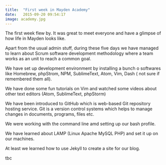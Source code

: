 ```yaml
---
title:  "First week in Mayden Academy"
date:   2015-09-20 09:54:17
image: academy.jpg
---
```

The first week flew by. It was great to meet everyone and have a glimpse of how life in Mayden looks like.

Apart from the usual admin stuff, during these five days we have managed to learn about Scrum software development methodology where a team works as an unit to reach a common goal.

We have set up development environment by installing a bunch o softwares like Homebrew, phpStrom, NPM, SublimeText, Atom, Vim, Dash ( not sure if remembered them all).

We have done some fun tutorials on Vim and watched some videos about other text editors (Atom, SublimeText, phpStorm)

We have been introduced to GitHub which is web-based Git repository hosting service. Git is a version control systems which helps to manage changes in documents, programs, files etc.

We were working with the command line amd setting up our bash profile.

We have learned about LAMP (Linux Apache MySQL PHP) and set it up on our machines.

At least we learned how to use Jekyll to create a site for our blog.

tbc
